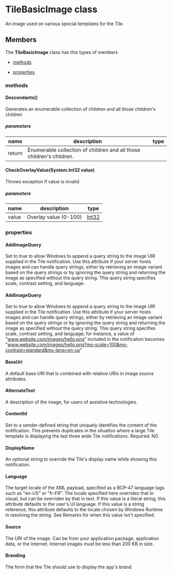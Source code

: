 
# TileBasicImage class

An image used on various special templates for the Tile.

## Members

The **TileBasicImage** class has this types of members

* [methods](#methods)

* [properties](#properties)

### methods

#### Descendants()

Generates an enumerable collection of children and all those children's children

##### parameters



| name | description | type || --- | --- | --- || return |Enumerable collection of children and all those children's children. |
#### CheckOverlayValue(System.Int32 value)

Throws exception if value is invalid

##### parameters



| name | description | type || --- | --- | --- || value | Overlay value (0-100) | [Int32](https://msdn.microsoft.com/library/windows/apps/System.Int32) |
### properties

#### AddImageQuery

Set to true to allow Windows to append a query string to the image URI supplied in the Tile notification. Use this attribute if your server hosts images and can handle query strings, either by retrieving an image variant based on the query strings or by ignoring the query string and returning the image as specified without the query string. This query string specifies scale, contrast setting, and language.

#### AddImageQuery

Set to true to allow Windows to append a query string to the image URI supplied in the Tile notification. Use this attribute if your server hosts images and can handle query strings, either by retrieving an image variant based on the query strings or by ignoring the query string and returning the image as specified without the query string. This query string specifies scale, contrast setting, and language; for instance, a value of  "www.website.com/images/hello.png"  included in the notification becomes  "www.website.com/images/hello.png?ms-scale=100&ms-contrast=standard&ms-lang=en-us"

#### BaseUri

A default base URI that is combined with relative URIs in image source attributes.

#### AlternateText

A description of the image, for users of assistive technologies.

#### ContentId

Set to a sender-defined string that uniquely identifies the content of the notification. This prevents duplicates in the situation where a large Tile template is displaying the last three wide Tile notifications.  Required: NO

#### DisplayName

An optional string to override the Tile's display name while showing this notification.

#### Language

The target locale of the XML payload, specified as a BCP-47 language tags such as "en-US" or "fr-FR". The locale specified here overrides that in visual, but can be overriden by that in text. If this value is a literal string, this attribute defaults to the user's UI language. If this value is a string reference, this attribute defaults to the locale chosen by Windows Runtime in resolving the string. See Remarks for when this value isn't specified.

#### Source

The URI of the image. Can be from your application package, application data, or the internet. Internet images must be less than 200 KB in size.

#### Branding

The form that the Tile should use to display the app's brand.
